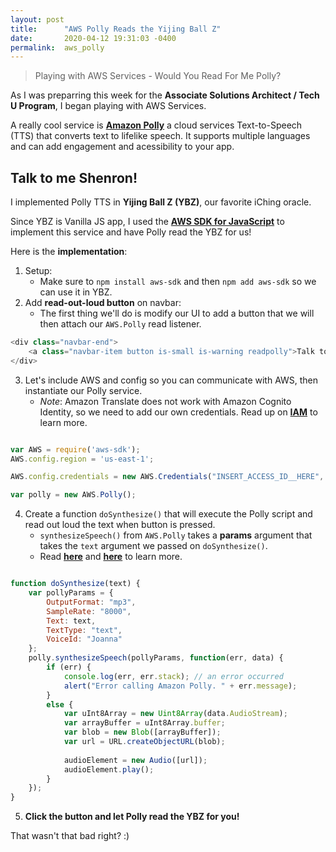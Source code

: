 ```yaml
---
layout: post
title:      "AWS Polly Reads the Yijing Ball Z"
date:       2020-04-12 19:31:03 -0400
permalink:  aws_polly
---
```


> Playing with AWS Services - Would You Read For Me Polly?

As I was preparring this week for the **Associate Solutions Architect / Tech U Program**, I began playing with AWS Services.

A really cool service is [**Amazon Polly**](https://docs.aws.amazon.com/polly/index.html) a cloud services Text-to-Speech (TTS) that converts text to lifelike speech. It supports multiple languages and can add engagement and acessibility to your app. 

## Talk to me Shenron!

I implemented Polly TTS in **Yijing Ball Z (YBZ)**, our favorite iChing oracle. 

Since YBZ is Vanilla JS app, I used the [**AWS SDK for JavaScript**](https://docs.aws.amazon.com/sdk-for-javascript/v2/developer-guide/welcome.html) to implement this service and have Polly read the YBZ for us!

Here is the **implementation**:

1) Setup:
   -  Make sure to `npm install aws-sdk` and then `npm add aws-sdk` so we can use it in YBZ.
2) Add **read-out-loud button** on navbar:
   -  The first thing we'll do is modify our UI to add a button that we will then attach our `AWS.Polly` read listener.

```js
<div class="navbar-end"> 
    <a class="navbar-item button is-small is-warning readpolly">Talk to me Shenron!</a>
</div> 
```

3) Let's include AWS and config so you can communicate with AWS, then instantiate our Polly service.
   - *Note*: Amazon Translate does not work with Amazon Cognito Identity, so we need to add our own credentials. Read up on [**IAM**](https://docs.aws.amazon.com/IAM/latest/UserGuide/id_roles.html) to learn more.

```js

var AWS = require('aws-sdk');
AWS.config.region = 'us-east-1';

AWS.config.credentials = new AWS.Credentials("INSERT_ACCESS_ID__HERE", "INSERT_SECRET_ACCESS_KEY_HERE");

var polly = new AWS.Polly();

```

4) Create a function `doSynthesize()` that will execute the Polly script and read out loud the text when button is pressed.
   -  `synthesizeSpeech()` from `AWS.Polly` takes a **params** argument that takes the `text` argument we passed on `doSynthesize()`.
   -  Read [**here**](https://docs.aws.amazon.com/AWSJavaScriptSDK/latest/AWS/Polly.html) and [**here**](https://github.com/awsdocs/amazon-polly-developer-guide/tree/master/doc_source) to learn more.

```js

function doSynthesize(text) {
    var pollyParams = {
        OutputFormat: "mp3", 
        SampleRate: "8000", 
        Text: text, 
        TextType: "text", 
        VoiceId: "Joanna"
    };
    polly.synthesizeSpeech(pollyParams, function(err, data) {
        if (err) {
            console.log(err, err.stack); // an error occurred
            alert("Error calling Amazon Polly. " + err.message);
        }
        else {
            var uInt8Array = new Uint8Array(data.AudioStream);
            var arrayBuffer = uInt8Array.buffer;
            var blob = new Blob([arrayBuffer]);
            var url = URL.createObjectURL(blob);
    
            audioElement = new Audio([url]);
            audioElement.play();
        }
    });
}
```

5) **Click the button and let Polly read the YBZ for you!**


That wasn't that bad right? :)